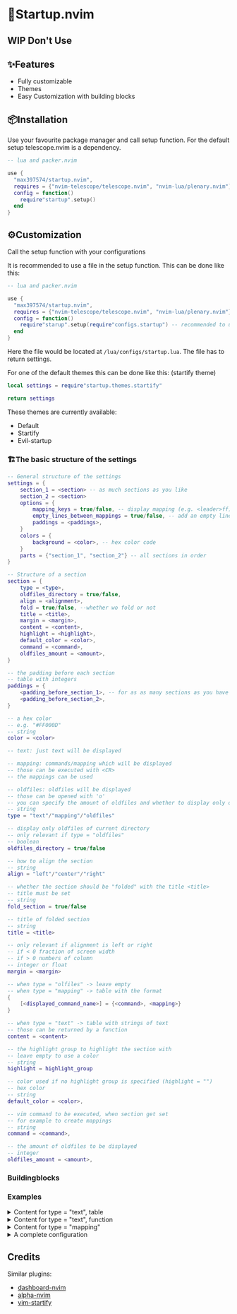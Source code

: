 # 🔧Startup.nvim

## WIP Don't Use

✨Features
--------

* Fully customizable
* Themes
* Easy Customization with building blocks

📦Installation
------------
Use your favourite package manager and call setup function.
For the default setup telescope.nvim is a dependency.
```lua
-- lua and packer.nvim

use {
  "max397574/startup.nvim",
  requires = {"nvim-telescope/telescope.nvim", "nvim-lua/plenary.nvim"}
  config = function()
    require"startup".setup()
  end
}
```

⚙️Customization
-------------
<!-- NOTE: -->
<!-- ???See wiki -->

Call the setup function with your configurations

It is recommended to use a file in the setup function. This can be done like this:

```lua
-- lua and packer.nvim

use {
  "max397574/startup.nvim",
  requires = {"nvim-telescope/telescope.nvim", "nvim-lua/plenary.nvim"}
  config = function()
    require"starup".setup(require"configs.startup") -- recommended to use a file for this
  end
}
```

Here the file would be located at `/lua/configs/startup.lua`.
The file has to return settings.

For one of the default themes this can be done like this: (startify theme)

```lua
local settings = require"startup.themes.startify"

return settings
```
<!-- NOTE: update this -->
These themes are currently available:

* Default
* Startify
* Evil-startup

### 🏗️The basic structure of the settings

```lua
-- General structure of the settings
settings = {
    section_1 = <section> -- as much sections as you like
    section_2 = <section>
    options = {
        mapping_keys = true/false, -- display mapping (e.g. <leader>ff)
        empty_lines_between_mappings = true/false, -- add an empty line between mapping/commands
        paddings = <paddings>,
    }
    colors = {
        background = <color>, -- hex color code
    }
    parts = {"section_1", "section_2"} -- all sections in order
}

-- Structure of a section
section = {
    type = <type>,
    oldfiles_directory = true/false,
    align = <alignment>,
    fold = true/false, --whether wo fold or not
    title = <title>,
    margin = <margin>,
    content = <content>,
    highlight = <highlight>,
    default_color = <color>,
    command = <command>,
    oldfiles_amount = <amount>,
}

-- the padding before each section
-- table with integers
paddings = {
    <padding_before_section_1>, -- for as as many sections as you have
    <padding_before_section_2>,
}

-- a hex color
-- e.g. "#FF000D"
-- string
color = <color>

-- text: just text will be displayed

-- mapping: commands/mapping which will be displayed
-- those can be executed with <CR>
-- the mappings can be used

-- oldfiles: oldfiles will be displayed
-- those can be opened with 'o'
-- you can specify the amount of oldfiles and whether to display only one from the current directory
-- string
type = "text"/"mapping"/"oldfiles"

-- display only oldfiles of current directory
-- only relevant if type = "oldfiles"
-- boolean
oldfiles_directory = true/false 

-- how to align the section
-- string
align = "left"/"center"/"right"

-- whether the section should be "folded" with the title <title>
-- title must be set
-- string
fold_section = true/false

-- title of folded section
-- string
title = <title>

-- only relevant if alignment is left or right
-- if < 0 fraction of screen width
-- if > 0 numbers of column
-- integer or float
margin = <margin>

-- when type = "olfiles" -> leave empty
-- when type = "mapping" -> table with the format
{
    [<displayed_command_name>] = {<command>, <mapping>}
}

-- when type = "text" -> table with strings of text
-- those can be returned by a function
content = <content>

-- the highlight group to highlight the section with
-- leave empty to use a color
-- string
highlight = highlight_group

-- color used if no highlight group is specified (highlight = "")
-- hex color
-- string
default_color = <color>,

-- vim command to be executed, when section get set
-- for example to create mappings
-- string
command = <command>,

-- the amount of oldfiles to be displayed
-- integer
oldfiles_amount = <amount>,
```

### Buildingblocks

### Examples
<details>
<summary>
Content for type = "text", table
</summary>
<p>

```lua
content = {
    "This is:",
    "Startup.nvim",
    "by max397574"
}
```

</p>
</details>
<details>
<summary>
Content for type = "text", function
</summary>
<p>

```lua
content = function()
    local clock = " " .. os.date "%H:%M"
    local date = " " .. os.date "%d-%m-%y"
    return {clock,date}
end
```

With a separate function:

```lua
local function time()
    local clock = " " .. os.date "%H:%M"
    local date = " " .. os.date "%d-%m-%y"
    return {clock,date}
end

setting = {
    ...
    content = time()
    ...
}
```

</p>
</details>

<details>
<summary>
Content for type = "mapping"
</summary>
<p>

```lua
content = {
  [" Find File"] = { "Telescope find_files", "<leader>ff" },
  [" Find Word"] = { "Telescope live_grep", "<leader>lg" },
  [" Recent Files"] = { "Telescope oldfiles", "<leader>of" },
  [" File Browser"] = { "Telescope file_browser", "<leader>fb" },
  [" Colorschemes"] = { "Telescope colorscheme", "<leader>cs" },
  [" New File"] = { "lua require'startup'.new_file()", "<leader>nf" },
},
```

</p>
</details>

<details>
<summary>
A complete configuration
</summary>
<p>

```lua
local settings = {
    header = {
        type = "text",
        oldfiles_directory = false,
        align = "center",
        fold = false,
        title = "",
        margin = 5,
        content = require"startup.buildingblocks.headers".hydra(),
        highlight = "TSString",
        default_color = "",
        -- use `I` to edit init.lua and `C` to search config files
        command = [[
            nnoremap I :e ~/.config/nvim/init.lua<CR>
            nnoremap C :lua require'telescope.builtin'.find_files({cwd="~/.config"})<CR>
        ]],
        oldfiles_amount = 0,
    }

    body_1 = {
        type = "oldfiles"
        oldfiles_directory = false,
        align = "center",
        fold = true,
        title = "Last Opened Files"
        margin = 5,
        content = "",
        highlight = "",
        default_color = "#db4b4b",
        command = "",
        oldfiles_amount = 8,
    }

    body_2 = {
        type = "mappings",
        oldfiles_directory = false,
        align = "center",
        fold = false,
        title = "",
        margin = 5,
        content = {
          [" Find File"] = { "Telescope find_files", "<leader>ff" },
          [" Find Word"] = { "Telescope live_grep", "<leader>lg" },
          [" Recent Files"] = { "Telescope oldfiles", "<leader>of" },
          [" File Browser"] = { "Telescope file_browser", "<leader>fb" },
          [" Colorschemes"] = { "Telescope colorscheme", "<leader>cs" },
          [" New File"] = { "lua require'startup'.new_file()", "<leader>nf" },
        },
        highlight = "Number",
        default_color = "#699999",
        command = "",
        oldfiles_amount = 0,
    }

    footer = {
        type = "text",
        oldfiles_directory = false,
        align = "center",
        fold = false,
        title = "",
        margin = 5,
        content = require"startup.buildingblocks.functions".quote(),
        highlight = "Constant",
        default_color = "",
        command = "",
        oldfiles_amount = 0,
    }

    options = {
        mapping_keys = true,
        empty_lines_between_mappings = false,
        paddings = { 1, 2, 2, 1 }
    }

    colors = {
        background = "#1e222a"
    }
    parts = { "header", "body_1", "body_2", "footer" }
}

return settings
```

</p>
</details>

Credits
-------
Similar plugins:
* [dashboard-nvim](https://github.com/glepnir/dashboard-nvim)
* [alpha-nvim](https://github.com/goolord/alpha-nvim)
* [vim-startify](https://github.com/mhinz/vim-startify)
